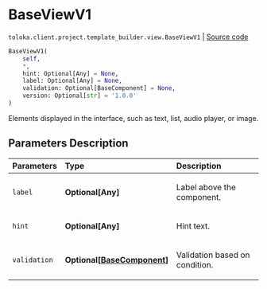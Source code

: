 # BaseViewV1
`toloka.client.project.template_builder.view.BaseViewV1` | [Source code](https://github.com/Toloka/toloka-kit/blob/v0.1.26/src/client/project/template_builder/view.py#L52)

```python
BaseViewV1(
    self,
    *,
    hint: Optional[Any] = None,
    label: Optional[Any] = None,
    validation: Optional[BaseComponent] = None,
    version: Optional[str] = '1.0.0'
)
```

Elements displayed in the interface, such as text, list, audio player, or image.

## Parameters Description

| Parameters | Type | Description |
| :----------| :----| :-----------|
`label`|**Optional\[Any\]**|<p>Label above the component.</p>
`hint`|**Optional\[Any\]**|<p>Hint text.</p>
`validation`|**Optional\[[BaseComponent](toloka.client.project.template_builder.base.BaseComponent.md)\]**|<p>Validation based on condition.</p>
